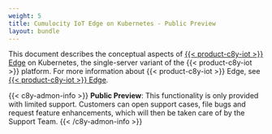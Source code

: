 ```yaml
---
weight: 5
title: Cumulocity IoT Edge on Kubernetes - Public Preview
layout: bundle
---
```


This document describes the conceptual aspects of [{{< product-c8y-iot >}} Edge](/edge/edge-introduction/) on Kubernetes, the single-server variant of the {{< product-c8y-iot >}} platform. For more information about {{< product-c8y-iot >}} Edge, see [{{< product-c8y-iot >}} Edge](/edge/edge-introduction/).

{{< c8y-admon-info >}}
**Public Preview**: This functionality is only provided with limited support. Customers can open support cases, file bugs and request feature enhancements, which will then be taken care of by the Support Team.
{{< /c8y-admon-info >}}